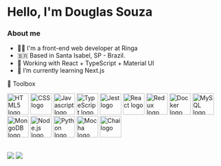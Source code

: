 # Hello, I'm Douglas Souza

### About me
* :technologist: I'm a front-end web developer at Ringa
* :brazil: Based in Santa Isabel, SP - Brazil.
* :briefcase: Working with React + TypeScript + Material UI
* 🔭 I’m currently learning Next.js

🧰 Toolbox

<img src="https://cdn.worldvectorlogo.com/logos/html-1.svg" alt="HTML5 logo" width="50px" height="50px" /> <img src="https://cdn.worldvectorlogo.com/logos/css-3.svg" alt="CSS logo" width="50px" height="50px" /> <img src="https://cdn.worldvectorlogo.com/logos/logo-javascript.svg" alt="Javascript logo" width="50px" height="50px" /> <img src="https://cdn.worldvectorlogo.com/logos/typescript.svg" alt="TypeScript logo" width="50px" height="50px" /> <img src="https://cdn.worldvectorlogo.com/logos/jest-2.svg" alt="Jest logo" width="50px" height="50px" /> <img src="https://cdn.worldvectorlogo.com/logos/react-2.svg" alt="React logo" width="50px" height="50px" /> <img src="https://cdn.worldvectorlogo.com/logos/redux.svg" alt="Redux logo" width="50px" height="50px" /> <img src="https://cdn.worldvectorlogo.com/logos/docker.svg" alt="Docker logo" width="50px" height="50px" /> <img src="https://cdn.worldvectorlogo.com/logos/mysql-6.svg" alt="MySQL logo" width="50px" height="50px" /> <img src="https://cdn.worldvectorlogo.com/logos/mongodb-icon-1.svg" alt="MongoDB logo" width="50px" height="50px" /> <img src="https://cdn.worldvectorlogo.com/logos/nodejs-1.svg" alt="Node.js logo" width="50px" height="50px" /> <img src="https://cdn.worldvectorlogo.com/logos/python-5.svg" alt="Python logo" width="50px" height="50px" /> <img src="https://cdn.worldvectorlogo.com/logos/mocha-1.svg" alt="Mocha logo" width="50px" height="50px" /> <img src="https://cdn.worldvectorlogo.com/logos/chai.svg" alt="Chai logo" width="50px" height="50px" />

<br>

<div>
  <img src="https://github-readme-stats.vercel.app/api?username=douglas-ssouza&show_icons=true&theme=dark" />
  <img src="https://github-readme-stats.vercel.app/api/top-langs/?username=douglas-ssouza&layout=compact&theme=dark" />
</div>






<!--
**douglas-ssouza/douglas-ssouza** is a ✨ _special_ ✨ repository because its `README.md` (this file) appears on your GitHub profile.

Here are some ideas to get you started:

- 🔭 I’m currently working on ...
- 🌱 I’m currently learning ...
- 👯 I’m looking to collaborate on ...
- 🤔 I’m looking for help with ...
- 💬 Ask me about ...
- 📫 How to reach me: ...
- 😄 Pronouns: ...
- ⚡ Fun fact: ...
-->
